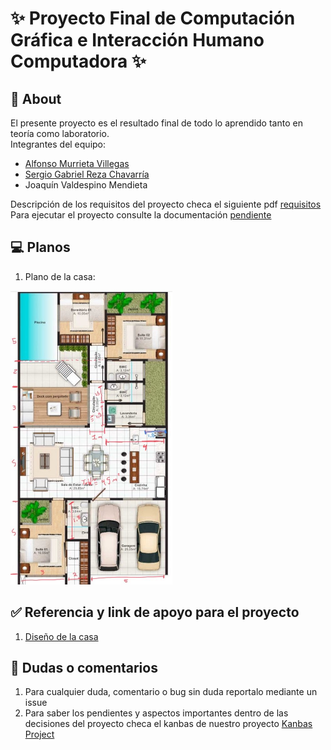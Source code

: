 # ✨ Proyecto Final de Computación Gráfica e Interacción Humano Computadora ✨

## 🚀 About

El presente proyecto es el resultado final de todo lo aprendido tanto en teoría como laboratorio.<br>
Integrantes del equipo: 

- [Alfonso Murrieta Villegas ](https://github.com/aMurryFly)
- [Sergio Gabriel Reza Chavarría](https://github.com/ResergeDX)
- Joaquín Valdespino Mendieta

Descripción de los requisitos del proyecto checa el siguiente pdf [requisitos](https://github.com/aMurryFly/House_FinalProject/blob/main/aboutProject/description.pdf)<br>
Para ejecutar el proyecto consulte la documentación [pendiente]()

## 💻 Planos 

1. Plano de la casa: <br>
<img src="https://github.com/aMurryFly/House_FinalProject/blob/main/aboutProject/planoMedida.jpg" alt="img" style="zoom:50%;" />


## ✅ Referencia y link de apoyo para el proyecto

1. [Diseño de la casa](https://verplanos.com/plano-de-casa-grande-con-piscina-de-estilo-mediterraneo/)


## 🤔 Dudas o comentarios

1. Para cualquier duda, comentario o bug sin duda reportalo mediante un issue
2. Para saber los pendientes y aspectos importantes dentro de las decisiones del proyecto checa el kanbas de nuestro proyecto [Kanbas Project](https://github.com/aMurryFly/House_FinalProject/projects/1)
